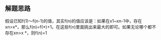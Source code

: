 ## 解题思路
假设已知f(1)～f(n-1)的值，其实f(n)的值应该是：如果在x1~xn-1中，存在xn>x*，那么f(n)=f(*)+1。在这些f(n)里面挑出来最大的即可。如果无论哪个都不存在xn>x *，则f(n)=1
